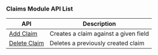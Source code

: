### Claims Module API List

| API                         | Description                           |
| --------------------------- | ------------------------------------- |
| [Add Claim](./add.md)       | Creates a claim against a given field |
| [Delete Claim](./delete.md) | Deletes a previously created claim    |
